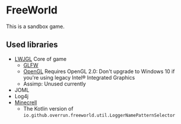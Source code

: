 # FreeWorld

This is a sandbox game.

## Used libraries

- [LWJGL](https://www.lwjgl.org/) Core of game
    - [GLFW](https://www.glfw.org/)
    - [OpenGL](https://www.opengl.org/) Requires OpenGL 2.0: Don't upgrade to Windows 10 if you're using legacy Intel® Integrated Graphics
    - Assimp: Unused currently
- JOML
- Log4j
- [Minecrell](https://github.com/Minecrell/)
    - The Kotlin version of `io.github.overrun.freeworld.util.LoggerNamePatternSelector`
